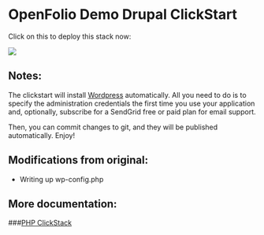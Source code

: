 #  OpenFolio Demo Drupal ClickStart

Click on this to deploy this stack now:

<a href="https://grandcentral.cloudbees.com/?CB_clickstart=https://raw.github.com/benjaminsavoy/wordpress-clickstart/master/clickstart.json"><img src="https://d3ko533tu1ozfq.cloudfront.net/clickstart/deployInstantly_white.png"/></a>

## Notes:
The clickstart will install <a href="http://wordpress.org">Wordpress</a> automatically. All you need to do is to specify the administration credentials the first time you use your application and, optionally, subscribe for a SendGrid free or paid plan for email support. 

Then, you can commit changes to git, and they will be published automatically. Enjoy!

## Modifications from original:

- Writing up wp-config.php

## More documentation:

###[PHP ClickStack](https://github.com/benjaminsavoy/php-clickstack)
